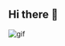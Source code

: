 ## Hi there 👋
![gif](https://media4.giphy.com/media/v1.Y2lkPTc5MGI3NjExcmpmMHIwN3JxZDdvMzl0Nzd3dTJ4ZzQ1ODY5dHE1dDUybXdncHY3OCZlcD12MV9pbnRlcm5hbF9naWZfYnlfaWQmY3Q9Zw/8hYQgBIIHkCPjRTmai/giphy.gif)
<!--
**a9ditya-cpu/a9ditya-cpu** is a ✨ _special_ ✨ repository because its `README.md` (this file) appears on your GitHub profile.

Here are some ideas to get you started:

- 🔭 I’m currently working on ...
- 🌱 I’m currently learning ...
- 👯 I’m looking to collaborate on ...
- 🤔 I’m looking for help with ...
- 💬 Ask me about ...
- 📫 How to reach me: ...
- 😄 Pronouns: ...
- ⚡ Fun fact: ...
-->
